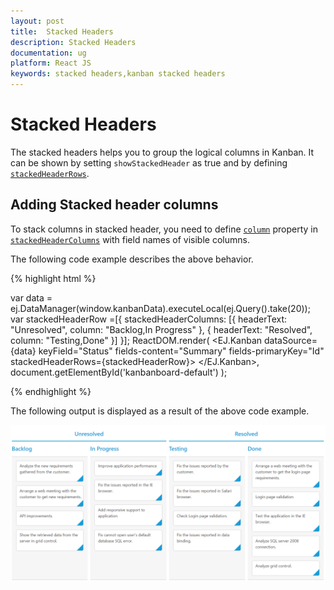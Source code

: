 ```yaml
---
layout: post
title:  Stacked Headers
description: Stacked Headers
documentation: ug
platform: React JS
keywords: stacked headers,kanban stacked headers
---
```

# Stacked Headers

The stacked headers helps you to group the logical columns in Kanban. It can be shown by setting `showStackedHeader` as true and by defining [`stackedHeaderRows`](https://help.syncfusion.com/api/js/ejkanban#members:stackedheaderrows).

## Adding Stacked header columns

To stack columns in stacked header, you need to define [`column`](https://help.syncfusion.com/api/js/ejkanban#members:stackedheaderrows-stackedheadercolumns-column) property in [`stackedHeaderColumns`](https://help.syncfusion.com/api/js/ejkanban#members:stackedheaderrows-stackedheadercolumns) with field names of visible columns.

The following code example describes the above behavior.

{% highlight html %}

var data = ej.DataManager(window.kanbanData).executeLocal(ej.Query().take(20));
var stackedHeaderRow =[{
            stackedHeaderColumns: [{
                headerText: "Unresolved",
                column: "Backlog,In Progress"
            }, {
                    headerText: "Resolved",
                    column: "Testing,Done"
                }]
}];
ReactDOM.render(
<EJ.Kanban dataSource={data} keyField="Status" fields-content="Summary" fields-primaryKey="Id" stackedHeaderRows={stackedHeaderRow}>
    <columns>
		<column headerText="Backlog" key="Open"></column>
		<column headerText="In Progress" key="InProgress"></column>
		<column headerText="Testing" key="Testing"></column>
	    <column headerText="Done" key="Close"></column>
	</columns>
</EJ.Kanban>,
   document.getElementById('kanbanboard-default')
);

{% endhighlight %}

The following output is displayed as a result of the above code example.

![](Stacked_Headers_images/stacked_header_img1.png)